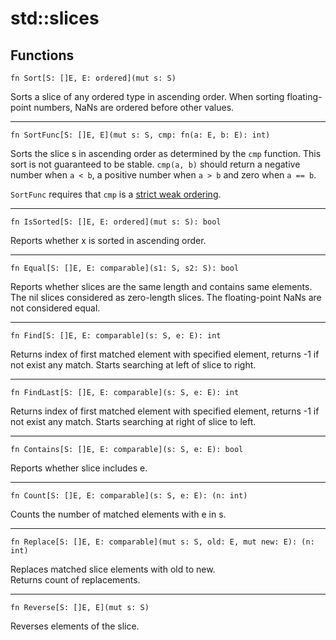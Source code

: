 # std::slices
## Functions
```jule
fn Sort[S: []E, E: ordered](mut s: S)
```
Sorts a slice of any ordered type in ascending order. When sorting floating-point numbers, NaNs are ordered before other values.

---

```jule
fn SortFunc[S: []E, E](mut s: S, cmp: fn(a: E, b: E): int)
```
Sorts the slice s in ascending order as determined by the `cmp`
function. This sort is not guaranteed to be stable. `cmp(a, b)` should return a negative number when `a < b`, a positive number when `a > b` and zero when `a == b`.

`SortFunc` requires that `cmp` is a [strict weak ordering](https://en.wikipedia.org/wiki/Weak_ordering#Strict_weak_orderings).

---

```jule
fn IsSorted[S: []E, E: ordered](mut s: S): bool
```
Reports whether x is sorted in ascending order.

---

```jule
fn Equal[S: []E, E: comparable](s1: S, s2: S): bool
```
Reports whether slices are the same length and contains same elements. The nil slices considered as zero-length slices. The floating-point NaNs are not considered equal.

---

```jule
fn Find[S: []E, E: comparable](s: S, e: E): int
```
Returns index of first matched element with specified element, returns -1 if not exist any match. Starts searching at left of slice to right.

---

```jule
fn FindLast[S: []E, E: comparable](s: S, e: E): int
```
Returns index of first matched element with specified element, returns -1 if not exist any match. Starts searching at right of slice to left.

---

```jule
fn Contains[S: []E, E: comparable](s: S, e: E): bool
```
Reports whether slice includes e.

---

```jule
fn Count[S: []E, E: comparable](s: S, e: E): (n: int)
```
Counts the number of matched elements with e in s.

---

```jule
fn Replace[S: []E, E: comparable](mut s: S, old: E, mut new: E): (n: int)
```
Replaces matched slice elements with old to new.\
Returns count of replacements.

---

```jule
fn Reverse[S: []E, E](mut s: S)
```
Reverses elements of the slice.